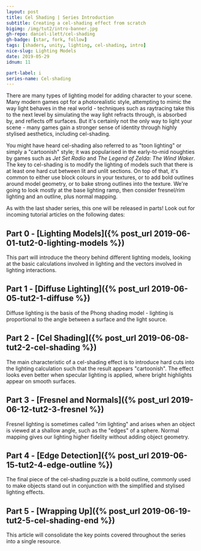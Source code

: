 ```yaml
---
layout: post
title: Cel Shading | Series Introduction
subtitle: Creating a cel-shading effect from scratch
bigimg: /img/tut2/intro-banner.jpg
gh-repo: daniel-ilett/cel-shading
gh-badge: [star, fork, follow]
tags: [shaders, unity, lighting, cel-shading, intro]
nice-slug: Lighting Models
date: 2019-05-29
idnum: 11

part-label: i
series-name: Cel-shading
---
```


There are many types of lighting model for adding character to your scene. Many modern games opt for a photorealistic style, attempting to mimic the way light behaves in the real world - techniques such as raytracing take this to the next level by simulating the way light refracts through, is absorbed by, and reflects off surfaces. But it's certainly not the only way to light your scene - many games gain a stronger sense of identity through highly stylised aesthetics, including cel-shading.

You might have heard cel-shading also referred to as "toon lighting" or simply a "cartoonish" style; it was popularised in the early-to-mid noughties by games such as *Jet Set Radio* and *The Legend of Zelda: The Wind Waker*. The key to cel-shading is to modify the lighting of models such that there is at least one hard cut between lit and unlit sections. On top of that, it's common to either use block colours in your textures, or to add bold outlines around model geometry, or to bake strong outlines into the texture. We're going to look mostly at the base lighting ramp, then consider fresnel/rim lighting and an outline, plus normal mapping.

As with the last shader series, this one will be released in parts! Look out for incoming tutorial articles on the following dates:

## Part 0 - [Lighting Models]({% post_url 2019-06-01-tut2-0-lighting-models %})

This part will introduce the theory behind different lighting models, looking at the basic calculations involved in lighting and the vectors involved in lighting interactions.

## Part 1 - [Diffuse Lighting]({% post_url 2019-06-05-tut2-1-diffuse %})

Diffuse lighting is the basis of the Phong shading model - lighting is proportional to the angle between a surface and the light source.

## Part 2 - [Cel Shading]({% post_url 2019-06-08-tut2-2-cel-shading %})

The main characteristic of a cel-shading effect is to introduce hard cuts into the lighting calculation such that the result appears "cartoonish". The effect looks even better when specular lighting is applied, where bright highlights appear on smooth surfaces.

## Part 3 - [Fresnel and Normals]({% post_url 2019-06-12-tut2-3-fresnel %})

Fresnel lighting is sometimes called "rim lighting" and arises when an object is viewed at a shallow angle, such as the "edges" of a sphere. Normal mapping gives our lighting higher fidelity without adding object geometry.

## Part 4 - [Edge Detection]({% post_url 2019-06-15-tut2-4-edge-outline %})

The final piece of the cel-shading puzzle is a bold outline, commonly used to make objects stand out in conjunction with the simplified and stylised lighting effects.

## Part 5 - [Wrapping Up]({% post_url 2019-06-19-tut2-5-cel-shading-end %})

This article will consolidate the key points covered throughout the series into a single resource.
